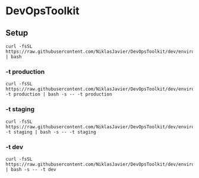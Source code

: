 # DevOpsToolkit
## Setup
```
curl -fsSL https://raw.githubusercontent.com/NiklasJavier/DevOpsToolkit/dev/environments/get_devops_toolkit.sh | bash
```

### -t production
```
curl -fsSL https://raw.githubusercontent.com/NiklasJavier/DevOpsToolkit/dev/environments/get_devops_toolkit.sh -t production | bash -s -- -t production
```

### -t staging
```
curl -fsSL https://raw.githubusercontent.com/NiklasJavier/DevOpsToolkit/dev/environments/get_devops_toolkit.sh -t staging | bash -s -- -t staging
```

### -t dev
```
curl -fsSL https://raw.githubusercontent.com/NiklasJavier/DevOpsToolkit/dev/environments/get_devops_toolkit.sh | bash -s -- -t dev
```